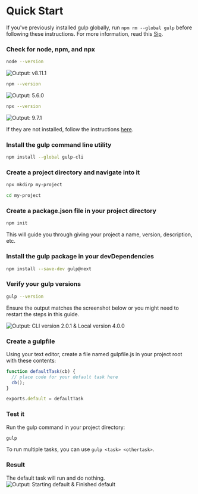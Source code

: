 <!-- front-matter
id: quick-start
title: Quick Start
hide_title: true
sidebar_label: Quick Start
-->

# Quick Start

If you've previously installed gulp globally, run `npm rm --global gulp` before following these instructions. For more information, read this [Sip][sip-article].

### Check for node, npm, and npx
```sh
node --version
```
![Output: v8.11.1][img-node-version-command]
```sh
npm --version
```
![Output: 5.6.0][img-npm-version-command]
```sh
npx --version
```
![Output: 9.7.1][img-npx-version-command]

If they are not installed, follow the instructions [here][node-install].

### Install the gulp command line utility
```sh
npm install --global gulp-cli
```


### Create a project directory and navigate into it
```sh
npx mkdirp my-project
```
```sh
cd my-project
```

### Create a package.json file in your project directory
```sh
npm init
```

This will guide you through giving your project a name, version, description, etc.

### Install the gulp package in your devDependencies
```sh
npm install --save-dev gulp@next
```

### Verify your gulp versions

```sh
gulp --version
```

Ensure the output matches the screenshot below or you might need to restart the steps in this guide.

![Output: CLI version 2.0.1 & Local version 4.0.0][img-gulp-version-command]

### Create a gulpfile
Using your text editor, create a file named gulpfile.js in your project root with these contents:
```js
function defaultTask(cb) {
  // place code for your default task here
  cb();
}

exports.default = defaultTask
```

### Test it
Run the gulp command in your project directory:
```sh
gulp
```
To run multiple tasks, you can use `gulp <task> <othertask>`.

### Result
The default task will run and do nothing.
![Output: Starting default & Finished default][img-gulp-command]

[sip-article]: https://medium.com/gulpjs/gulp-sips-command-line-interface-e53411d4467
[node-install]: https://nodejs.org/en/
[img-node-version-command]: https://gulpjs.com/img/docs-node-version-command.png
[img-npm-version-command]: https://gulpjs.com/img/docs-npm-version-command.png
[img-npx-version-command]: https://gulpjs.com/img/docs-npx-version-command.png
[img-gulp-version-command]: https://gulpjs.com/img/docs-gulp-version-command.png
[img-gulp-command]: https://gulpjs.com/img/docs-gulp-command.png
